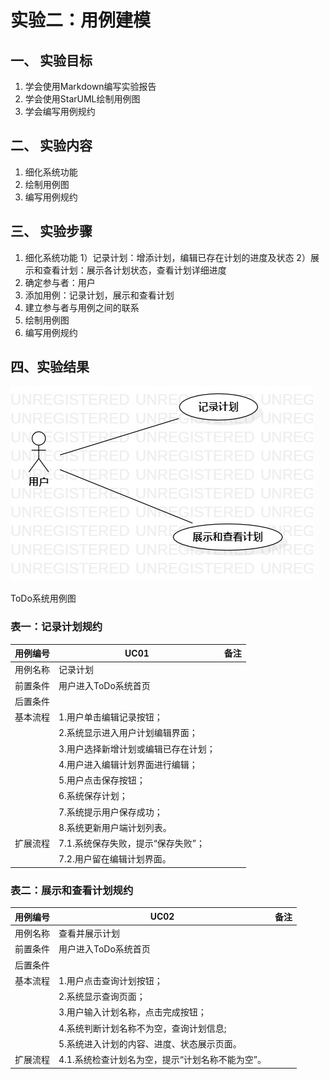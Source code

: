 # 实验二：用例建模

## 一、 实验目标

1. 学会使用Markdown编写实验报告
2. 学会使用StarUML绘制用例图
3. 学会编写用例规约

## 二、 实验内容

1. 细化系统功能
2. 绘制用例图
3. 编写用例规约

## 三、 实验步骤

1. 细化系统功能
   1）记录计划：增添计划，编辑已存在计划的进度及状态
   2）展示和查看计划：展示各计划状态，查看计划详细进度
2. 确定参与者：用户
3. 添加用例：记录计划，展示和查看计划
4. 建立参与者与用例之间的联系
5. 绘制用例图
6. 编写用例规约

## 四、实验结果

![](./实验2.jpg)

ToDo系统用例图

### 表一：记录计划规约

| **用例编号** | **UC01**                             | **备注** |
| :----------- | ------------------------------------ | -------- |
| 用例名称     | 记录计划                             |          |
| 前置条件     | 用户进入ToDo系统首页                 |          |
| 后置条件     |                                      |          |
| 基本流程     | 1.用户单击编辑记录按钮；             |          |
|              | 2.系统显示进入用户计划编辑界面；     |          |
|              | 3.用户选择新增计划或编辑已存在计划； |          |
|              | 4.用户进入编辑计划界面进行编辑；     |          |
|              | 5.用户点击保存按钮；                 |          |
|              | 6.系统保存计划；                     |          |
|              | 7.系统提示用户保存成功；             |          |
|              | 8.系统更新用户端计划列表。           |          |
| 扩展流程     | 7.1.系统保存失败，提示“保存失败”；   |          |
|              | 7.2.用户留在编辑计划界面。           |          |

### 表二：展示和查看计划规约

| **用例编号** | **UC02**                                         | **备注** |
| ------------ | ------------------------------------------------ | -------- |
| 用例名称     | 查看并展示计划                                   |          |
| 前置条件     | 用户进入ToDo系统首页                             |          |
| 后置条件     |                                                  |          |
| 基本流程     | 1.用户点击查询计划按钮；                         |          |
|              | 2.系统显示查询页面；                             |          |
|              | 3.用户输入计划名称，点击完成按钮；               |          |
|              | 4.系统判断计划名称不为空，查询计划信息;          |          |
|              | 5.系统进入计划的内容、进度、状态展示页面。       |          |
| 扩展流程     | 4.1.系统检查计划名为空，提示“计划名称不能为空”。 |          |